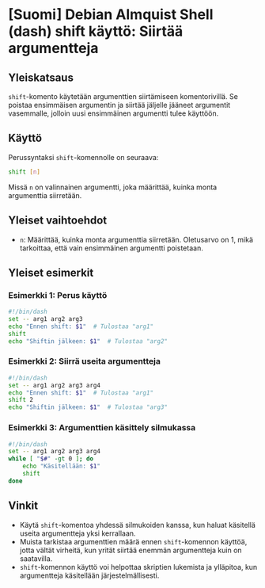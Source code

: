 # [Suomi] Debian Almquist Shell (dash) shift käyttö: Siirtää argumentteja

## Yleiskatsaus
`shift`-komento käytetään argumenttien siirtämiseen komentorivillä. Se poistaa ensimmäisen argumentin ja siirtää jäljelle jääneet argumentit vasemmalle, jolloin uusi ensimmäinen argumentti tulee käyttöön.

## Käyttö
Perussyntaksi `shift`-komennolle on seuraava:

```bash
shift [n]
```

Missä `n` on valinnainen argumentti, joka määrittää, kuinka monta argumenttia siirretään.

## Yleiset vaihtoehdot
- `n`: Määrittää, kuinka monta argumenttia siirretään. Oletusarvo on 1, mikä tarkoittaa, että vain ensimmäinen argumentti poistetaan.

## Yleiset esimerkit

### Esimerkki 1: Perus käyttö
```bash
#!/bin/dash
set -- arg1 arg2 arg3
echo "Ennen shift: $1"  # Tulostaa "arg1"
shift
echo "Shiftin jälkeen: $1"  # Tulostaa "arg2"
```

### Esimerkki 2: Siirrä useita argumentteja
```bash
#!/bin/dash
set -- arg1 arg2 arg3 arg4
echo "Ennen shift: $1"  # Tulostaa "arg1"
shift 2
echo "Shiftin jälkeen: $1"  # Tulostaa "arg3"
```

### Esimerkki 3: Argumenttien käsittely silmukassa
```bash
#!/bin/dash
set -- arg1 arg2 arg3 arg4
while [ "$#" -gt 0 ]; do
    echo "Käsitellään: $1"
    shift
done
```

## Vinkit
- Käytä `shift`-komentoa yhdessä silmukoiden kanssa, kun haluat käsitellä useita argumentteja yksi kerrallaan.
- Muista tarkistaa argumenttien määrä ennen `shift`-komennon käyttöä, jotta vältät virheitä, kun yrität siirtää enemmän argumentteja kuin on saatavilla.
- `shift`-komennon käyttö voi helpottaa skriptien lukemista ja ylläpitoa, kun argumentteja käsitellään järjestelmällisesti.